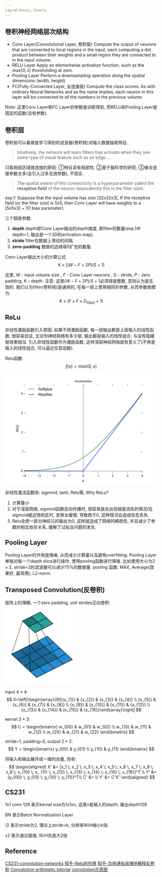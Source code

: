 ```yaml
---
tag:ml/basic_theory
---
```

## 卷积神经网络层次结构
* Conv Layer(Convolutional Layer, 卷积层)
Compute the output of neurons that are connected to local regions in the input, each computing a dot product between their weights and a small region they are connected to in the input volume. 
* RELU Layer
Apply an elementwise activation function, such as the $max(0,x)$ thresholding at zero.
* Pooling Layer
Perform a downsampling operation along the spatial dimensions (width, height).
* FC(Fully-Connected Layer, 全连接层)
Compute the class scores. As with ordinary Neural Networks and as the name implies, each neuron in this layer will be connected to all the numbers in the previous volume.

Note: 这里Conv Layer和FC Layer的参数是训练得到, 而RELU和Pooling Layer是固定的函数(没有参数).


## 卷积层
卷积层可以看做是学习得到的滤波器(卷积核)对输入数据抽取特征.
> Intuitively, the network will learn filters that activate when they see some type of visual feature such as an edge ...

只取局部区域做连接的原因: ①特征具有局部性; ②基于脑科学的研究; ③做全连接参数太多(会引入过多无效参数), 不现实.
> The spatial extent of this connectivity is a hyperparameter called the __receptive field__ of the neuron (equivalently this is the filter size).

exp.1: Suppose that the input volume has size [32x32x3], If the receptive field (or the filter size) is 5x5, then Conv Layer will have weights to a [5x5x3] + 1(1 bias parameter).

三个超级参数:
1. __depth__
depth即Conv Layer输出的depth维度, 即filter的数量(exp.1中depth=1, 输出是一个2D的activation map).
2. __stride__
filter在数据上滑动的间隔.
3. __zero-padding__
数据的边缘填0扩充的数量.

Conv Layer输出大小的计算公式
$$
K \times [(W - F + 2P)/S + 1]
$$

这里, $W$ - input volume size , $F$ - Conv Layer neurons , $S$ - stride, $P$ - zero padding, K - depth. 
注意: 这里$(W - F + 2P)/S + 1$必须得是整数, 否则认为是无效的.
我们认为filter(卷积核)是通用的, 在每一层上使用相同的参数, 从而参数规模为:
$$
K \times (F \times F \times D_{input} + 1)
$$


## ReLu
非线性激励函数引入原因:
如果不用激励函数, 每一层输出都是上层输入的线性函数, 很容易验证, 无论你神经网络有多少层, 输出都是输入的线性组合, 与没有隐藏层效果相当. 引入非线性函数作为激励函数, 这样深层神经网络就有意义了(不再是输入的线性组合, 可以逼近任意函数).

Relu函数
$$
f(x) = max(0, x)
$$

![relu](rc/relu.svg)

非线性激活函数有: sigmoid, tanh, Relu等, Why ReLu?
1. 计算量小
2. 对于深层网络, sigmoid函数反向传播时, 很容易就会出现梯度消失的情况(在sigmoid接近饱和区时, 变换太缓慢, 导数趋于0, 这种情况会造成信息丢失.
3. Relu会使一部分神经元的输出为0, 这样就造成了网络的稀疏性, 并且减少了参数的相互依存关系, 缓解了过拟合问题的发生.


## Pooling Layer
Pooling Layer的作用是降维, 从而减少计算量以及避免overfitting. Pooling Layer单独对每一个depth slice进行操作, 使用pooling函数进行降维. 比如使用大小为$2 \times 2$, stride=2的滤波器可以减少75%的数据量.
pooling 函数: MAX, Average(效果好, 最常用), L2-norm.

## Transposed Convolution(反卷积)
矩阵上的理解, 一个zero padding, unit strides正向卷积:
![zero_pading_unit_stride](rc/no_padding_no_strides.gif)

input $4 \times 4$:
$$
X=\left[\begin{array}{llll}{x_{1}} & {x_{2}} & {x_{3}} & {x_{4}} \\ {x_{5}} & {x_{6}} & {x_{7}} & {x_{8}} \\ {x_{9}} & {x_{10}} & {x_{11}} & {x_{12}} \\ {x_{13}} & {x_{14}} & {x_{15}} & {x_{16}}\end{array}\right]
$$

kernel $3 \times 3$:
$$
C = \begin{bmatrix} w_{00} & w_{01} & w_{02} \\
w_{10} & w_{11} & w_{12} \\
w_{20} & w_{21} & w_{22}
\end{bmatrix}
$$

stride=1, padding=0, output $2 \times 2$:
$$
Y = \begin{bmatrix} y_{00} & y_{01} \\ y_{10} & y_{11} \end{bmatrix}
$$

将输入和输出展开成一维的向量, 则有:
$$
\begin{aligned}
X' &= [x_1 \; x_2 \; x_3 \; x_4 \; x_5 \; x_6 \; x_7 \; x_8 \; x_9 \; x_{10} \; x_
{11} \; x_{12} \; x_{13} \; x_{14} \; x_{15} \; x_{16}]^T \\
Y' &= [y_{00} \; y_{01} \; y_{10} \; y_{11}]^T\\
C' &= \\
Y' &= C'X'
\end{aligned}
$$

## CS231
1x1 conv 128 表示kernel size为1x1xn, 这里n是输入的depth, 输出depth128

BN 表示Batch Normalization Layer

/2 表示stride为2, 理论上stride=k, 分辨率W/H缩小k倍.

x2 表示通过插值, W/H先放大2倍

## Reference
[CS231-convolution-networks](http://cs231n.github.io/convolutional-networks/)
[知乎-Relu的作用](https://www.zhihu.com/question/29021768)
[知乎-怎样通俗易懂地解释反卷积](https://www.zhihu.com/question/48279880)
[Convolution arithmetic tutorial](http://deeplearning.net/software/theano_versions/dev/tutorial/conv_arithmetic.html#transposed-convolution-arithmetic)
[convolution示意图](https://github.com/vdumoulin/conv_arithmetic)
